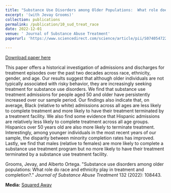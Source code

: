 ```yaml
---
title: "Substance Use Disorders among Older Populations:  What role does race and ethnicity play in treatment and completion?" 
excerpt: '(with Jevay Grooms)'
collection: publications
permalink: /publication/10_sud_treat_race
date: 2022-12-01
venue: ' Journal of Substance Abuse Treatment'
paperurl: 'https://www.sciencedirect.com/science/article/pii/S0740547221001690'

---
```


[Download paper here](https://www.sciencedirect.com/science/article/pii/S0740547221001690)

 This paper offers a historical investigation of admissions and discharges for treatment episodes over the past two decades across race, ethnicity, gender, and age. Our results suggest that although older individuals are not typically associated with risky behavior, they are increasingly seeking treatment for substance use disorders. We find that substance use treatment admissions for people aged 50 and older have persistently increased over our sample period. Our findings also indicate that, on average, Black (relative to white) admissions across all ages are less likely to complete treatment and more likely to have their treatment terminated by a treatment facility. We also find some evidence that Hispanic admissions are relatively less likely to complete treatment across all age groups. Hispanics over 50 years old are also more likely to terminate treatment. Interestingly, among younger individuals in the most recent years of our sample, the disparity between minority completion rates has improved. Lastly, we find that males (relative to females) are more likely to complete a substance use treatment program but no more likely to have their treatment terminated by a substance use treatment facility.

Grooms, Jevay, and Alberto Ortega. "Substance use disorders among older populations: What role do race and ethnicity play in treatment and completion?." <i>Journal of Substance Abuse Treatment</i> 132 (2022): 108443.

**Media:** [Squared Away](https://squaredawayblog.bc.edu/squared-away/aging-minorities-struggle-in-drug-treatment/) 

